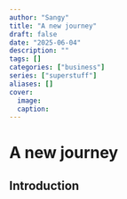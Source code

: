 ```yaml
---
author: "Sangy"
title: "A new journey"
draft: false
date: "2025-06-04"
description: ""
tags: []
categories: ["business"]
series: ["superstuff"]
aliases: []
cover:
  image: 
  caption: 
---
```


# A new journey

## Introduction

